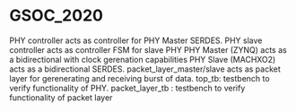 # GSOC_2020

PHY controller acts as controller for PHY Master SERDES. PHY slave controller acts as controller FSM for slave PHY
PHY Master (ZYNQ) acts as a bidirectional  with clock gerenation capabilities
PHY Slave (MACHXO2) acts as a bidirectional SERDES.
packet_layer_master/slave acts as packet layer for gerenerating and receiving burst of data.
top_tb: testbench to verify functionality of PHY.
packet_layer_tb : testbench to verify functionality of packet layer
